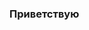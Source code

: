 ### Приветствую

<!--
**1amL0st/1amL0st** is a ✨ _special_ ✨ repository because its `README.md` (this file) appears on your GitHub profile.

Here are some ideas to get you started:

- 🔭 I’m currently working on the best frontend architecture ever.
- 🌱 I’m currently learning frontend architecture.
- 👯 I’m looking to collaborate on 
- 🤔 I’m looking for help with ...
- 💬 Ask me about ...
- 📫 How to reach me: ...
- 😄 Pronouns: LostRay
- ⚡ Fun fact: ...
-->
